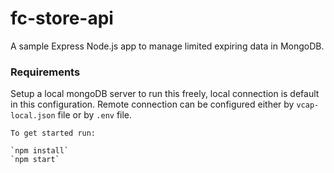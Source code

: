 # fc-store-api

A sample Express Node.js app to manage limited expiring data in MongoDB.

### Requirements

Setup a local mongoDB server to run this freely, local connection is default in this configuration.
Remote connection can be configured either by `vcap-local.json` file or by `.env` file.

```
To get started run:

`npm install`
`npm start`
```
